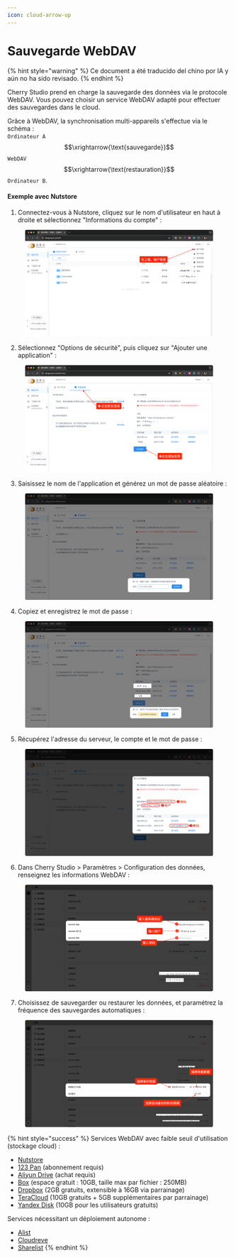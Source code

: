 ```yaml
---
icon: cloud-arrow-up
---
```

# Sauvegarde WebDAV


{% hint style="warning" %}
Ce document a été traducido del chino por IA y aún no ha sido revisado.
{% endhint %}




Cherry Studio prend en charge la sauvegarde des données via le protocole WebDAV. Vous pouvez choisir un service WebDAV adapté pour effectuer des sauvegardes dans le cloud.

Grâce à WebDAV, la synchronisation multi-appareils s'effectue via le schéma :  
`Ordinateur A` $$\xrightarrow{\text{sauvegarde}}$$ `WebDAV` $$\xrightarrow{\text{restauration}}$$ `Ordinateur B`.

#### Exemple avec Nutstore

1. Connectez-vous à Nutstore, cliquez sur le nom d'utilisateur en haut à droite et sélectionnez "Informations du compte" :

<figure><img src="../../../.gitbook/assets/image (39).png" alt=""><figcaption></figcaption></figure>

2. Sélectionnez "Options de sécurité", puis cliquez sur "Ajouter une application" :

<figure><img src="../../../.gitbook/assets/image (40).png" alt=""><figcaption></figcaption></figure>

3. Saisissez le nom de l'application et générez un mot de passe aléatoire :

<figure><img src="../../../.gitbook/assets/image (41).png" alt=""><figcaption></figcaption></figure>

4. Copiez et enregistrez le mot de passe :

<figure><img src="../../../.gitbook/assets/image (42).png" alt=""><figcaption></figcaption></figure>

5. Récupérez l'adresse du serveur, le compte et le mot de passe :

<figure><img src="../../../.gitbook/assets/image (43).png" alt=""><figcaption></figcaption></figure>

6. Dans Cherry Studio > Paramètres > Configuration des données, renseignez les informations WebDAV :

<figure><img src="../../../.gitbook/assets/image (48).png" alt=""><figcaption></figcaption></figure>

7. Choisissez de sauvegarder ou restaurer les données, et paramétrez la fréquence des sauvegardes automatiques :

<figure><img src="../../../.gitbook/assets/image (47).png" alt=""><figcaption></figcaption></figure>

{% hint style="success" %}
Services WebDAV avec faible seuil d'utilisation (stockage cloud) :
- [Nutstore](https://www.jianguoyun.com/)
- [123 Pan](https://www.123pan.com/) (abonnement requis)
- [Aliyun Drive](https://www.alipan.com/) (achat requis)
- [Box](https://www.box.com/) (espace gratuit : 10GB, taille max par fichier : 250MB)
- [Dropbox](https://www.dropbox.com/) (2GB gratuits, extensible à 16GB via parrainage)
- [TeraCloud](https://teracloud.jp/en/) (10GB gratuits + 5GB supplémentaires par parrainage)
- [Yandex Disk](https://disk.yandex.com/) (10GB pour les utilisateurs gratuits)

Services nécessitant un déploiement autonome :
- [Alist](https://alist.nn.ci/zh/)
- [Cloudreve](https://cloudreve.org/)
- [Sharelist](https://github.com/reruin/sharelist)
{% endhint %}